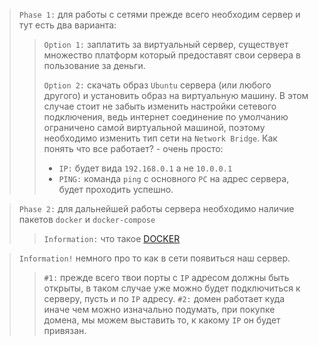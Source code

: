 > `Phase 1:` для работы с сетями прежде всего необходим сервер и тут есть два варианта:
>   > `Option 1:` заплатить за виртуальный сервер, существует множество платформ который предоставят свои сервера в пользование за деньги.
>   > 
>   > `Option 2:` скачать образ `Ubuntu` сервера (или любого другого) и установить образ на виртуальную машину. В этом случае стоит не забыть изменить настройки сетевого подключения, ведь интернет соединение по умолчанию ограничено самой виртуальной машиной, поэтому необходимо изменить тип сети на `Network Bridge`. Как понять что все работает? - очень просто:
>   >  - `IP:` будет вида `192.168.0.1` а не `10.0.0.1`
>   >  - `PING:` команда `ping` с основного `PC` на адрес сервера, будет  проходить успешно.

> `Phase 2:` для дальнейшей работы сервера необходимо наличие пакетов `docker` и `docker-compose`
>  > `Information:` что такое [DOCKER](DOCKER.md)

> `Information!` немного про то как в сети появиться наш сервер.
> > `#1:` прежде всего твои порты с `IP` адресом должны быть открыты, в таком случае уже можно будет подключиться к серверу, пусть и по `IP` адресу.
> > `#2:` домен работает куда иначе чем можно изначально подумать, при покупке домена, мы можем выставить то, к какому `IP` он будет привязан.